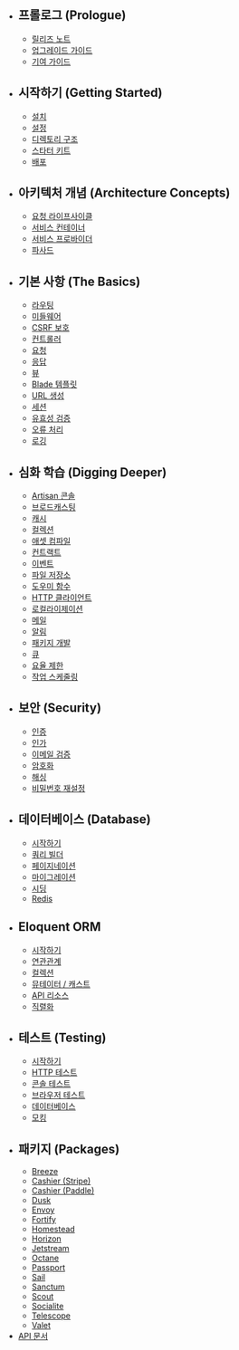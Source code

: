 - ## 프롤로그 (Prologue)
    - [릴리즈 노트](/docs/{{version}}/releases)
    - [업그레이드 가이드](/docs/{{version}}/upgrade)
    - [기여 가이드](/docs/{{version}}/contributions)
- ## 시작하기 (Getting Started)
    - [설치](/docs/{{version}}/installation)
    - [설정](/docs/{{version}}/configuration)
    - [디렉토리 구조](/docs/{{version}}/structure)
    - [스타터 키트](/docs/{{version}}/starter-kits)
    - [배포](/docs/{{version}}/deployment)
- ## 아키텍처 개념 (Architecture Concepts)
    - [요청 라이프사이클](/docs/{{version}}/lifecycle)
    - [서비스 컨테이너](/docs/{{version}}/container)
    - [서비스 프로바이더](/docs/{{version}}/providers)
    - [파사드](/docs/{{version}}/facades)
- ## 기본 사항 (The Basics)
    - [라우팅](/docs/{{version}}/routing)
    - [미들웨어](/docs/{{version}}/middleware)
    - [CSRF 보호](/docs/{{version}}/csrf)
    - [컨트롤러](/docs/{{version}}/controllers)
    - [요청](/docs/{{version}}/requests)
    - [응답](/docs/{{version}}/responses)
    - [뷰](/docs/{{version}}/views)
    - [Blade 템플릿](/docs/{{version}}/blade)
    - [URL 생성](/docs/{{version}}/urls)
    - [세션](/docs/{{version}}/session)
    - [유효성 검증](/docs/{{version}}/validation)
    - [오류 처리](/docs/{{version}}/errors)
    - [로깅](/docs/{{version}}/logging)
- ## 심화 학습 (Digging Deeper)
    - [Artisan 콘솔](/docs/{{version}}/artisan)
    - [브로드캐스팅](/docs/{{version}}/broadcasting)
    - [캐시](/docs/{{version}}/cache)
    - [컬렉션](/docs/{{version}}/collections)
    - [애셋 컴파일](/docs/{{version}}/mix)
    - [컨트랙트](/docs/{{version}}/contracts)
    - [이벤트](/docs/{{version}}/events)
    - [파일 저장소](/docs/{{version}}/filesystem)
    - [도우미 함수](/docs/{{version}}/helpers)
    - [HTTP 클라이언트](/docs/{{version}}/http-client)
    - [로컬라이제이션](/docs/{{version}}/localization)
    - [메일](/docs/{{version}}/mail)
    - [알림](/docs/{{version}}/notifications)
    - [패키지 개발](/docs/{{version}}/packages)
    - [큐](/docs/{{version}}/queues)
    - [요율 제한](/docs/{{version}}/rate-limiting)
    - [작업 스케줄링](/docs/{{version}}/scheduling)
- ## 보안 (Security)
    - [인증](/docs/{{version}}/authentication)
    - [인가](/docs/{{version}}/authorization)
    - [이메일 검증](/docs/{{version}}/verification)
    - [암호화](/docs/{{version}}/encryption)
    - [해싱](/docs/{{version}}/hashing)
    - [비밀번호 재설정](/docs/{{version}}/passwords)
- ## 데이터베이스 (Database)
    - [시작하기](/docs/{{version}}/database)
    - [쿼리 빌더](/docs/{{version}}/queries)
    - [페이지네이션](/docs/{{version}}/pagination)
    - [마이그레이션](/docs/{{version}}/migrations)
    - [시딩](/docs/{{version}}/seeding)
    - [Redis](/docs/{{version}}/redis)
- ## Eloquent ORM
    - [시작하기](/docs/{{version}}/eloquent)
    - [연관관계](/docs/{{version}}/eloquent-relationships)
    - [컬렉션](/docs/{{version}}/eloquent-collections)
    - [뮤테이터 / 캐스트](/docs/{{version}}/eloquent-mutators)
    - [API 리소스](/docs/{{version}}/eloquent-resources)
    - [직렬화](/docs/{{version}}/eloquent-serialization)
- ## 테스트 (Testing)
    - [시작하기](/docs/{{version}}/testing)
    - [HTTP 테스트](/docs/{{version}}/http-tests)
    - [콘솔 테스트](/docs/{{version}}/console-tests)
    - [브라우저 테스트](/docs/{{version}}/dusk)
    - [데이터베이스](/docs/{{version}}/database-testing)
    - [모킹](/docs/{{version}}/mocking)
- ## 패키지 (Packages)
    - [Breeze](/docs/{{version}}/starter-kits#laravel-breeze)
    - [Cashier (Stripe)](/docs/{{version}}/billing)
    - [Cashier (Paddle)](/docs/{{version}}/cashier-paddle)
    - [Dusk](/docs/{{version}}/dusk)
    - [Envoy](/docs/{{version}}/envoy)
    - [Fortify](/docs/{{version}}/fortify)
    - [Homestead](/docs/{{version}}/homestead)
    - [Horizon](/docs/{{version}}/horizon)
    - [Jetstream](https://jetstream.laravel.com)
    - [Octane](/docs/{{version}}/octane)
    - [Passport](/docs/{{version}}/passport)
    - [Sail](/docs/{{version}}/sail)
    - [Sanctum](/docs/{{version}}/sanctum)
    - [Scout](/docs/{{version}}/scout)
    - [Socialite](/docs/{{version}}/socialite)
    - [Telescope](/docs/{{version}}/telescope)
    - [Valet](/docs/{{version}}/valet)
- [API 문서](https://api.laravel.com/docs/8.x/)
